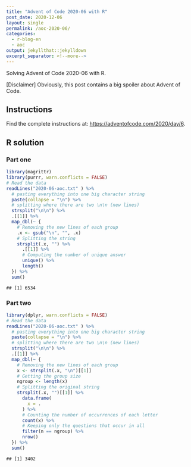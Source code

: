 ```yaml
---
title: "Advent of Code 2020-06 with R"
post_date: 2020-12-06
layout: single
permalink: /aoc-2020-06/
categories:
  - r-blog-en
  - aoc
output: jekyllthat::jekylldown
excerpt_separator: <!--more-->
---
```


Solving Advent of Code 2020-06 with R.

\[Disclaimer\] Obviously, this post contains a big spoiler about Advent
of Code.

## Instructions

Find the complete instructions at:
<https://adventofcode.com/2020/day/6>.

## R solution

### Part one

``` r
library(magrittr)
library(purrr, warn.conflicts = FALSE)
# Read the data
readLines("2020-06-aoc.txt" ) %>%
  # pasting everything into one big character string
  paste(collapse = "\n") %>%
  # splitting where there are two \n\n (new lines)
  strsplit("\n\n") %>%
  .[[1]] %>%
  map_dbl(~ {
    # Removing the new lines of each group
    .x <- gsub("\n", "", .x)
    # Splitting the string
    strsplit(.x, "") %>%
      .[[1]] %>%
      # Computing the number of unique answer
      unique() %>%
      length()
  }) %>%
  sum()
```

    ## [1] 6534

### Part two

``` r
library(dplyr, warn.conflicts = FALSE)
# Read the data
readLines("2020-06-aoc.txt" ) %>%
  # pasting everything into one big character string
  paste(collapse = "\n") %>%
  # splitting where there are two \n\n (new lines)
  strsplit("\n\n") %>%
  .[[1]] %>%
  map_dbl(~ {
    # Removing the new lines of each group
    x <- strsplit(.x, "\n")[[1]]
    # Getting the group size
    ngroup <- length(x)
    # Splitting the original string
    strsplit(.x, "")[[1]] %>%
      data.frame(
        x = .
      ) %>%
      # Counting the number of occurrences of each letter
      count(x) %>%
      # Keeping only the questions that occur in all
      filter(n == ngroup) %>%
      nrow()
  }) %>%
  sum()
```

    ## [1] 3402
